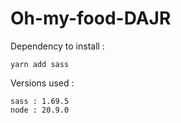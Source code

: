 # Oh-my-food-DAJR

  Dependency to install :
  
    yarn add sass

  Versions used :
   
    sass : 1.69.5
    node : 20.9.0
